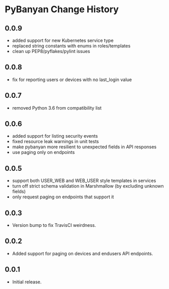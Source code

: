 # PyBanyan Change History

## 0.0.9
 * added support for new Kubernetes service type
 * replaced string constants with enums in roles/templates
 * clean up PEP8/pyflakes/pylint issues

## 0.0.8
 * fix for reporting users or devices with no last_login value

## 0.0.7
 * removed Python 3.6 from compatibility list

## 0.0.6
 * added support for listing security events
 * fixed resource leak warnings in unit tests
 * make pybanyan more resilient to unexpected fields in API responses
 * use paging only on endpoints 
 
## 0.0.5
 * support both USER_WEB and WEB_USER style templates in services
 * turn off strict schema validation in Marshmallow (by excluding unknown fields)
 * only request paging on endpoints that support it

## 0.0.3

 * Version bump to fix TravisCI weirdness.

## 0.0.2

 * Added support for paging on devices and endusers API endpoints.

## 0.0.1

 * Initial release.
